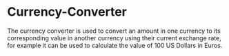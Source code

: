# Currency-Converter
The currency converter is used to convert an amount in one currency to its corresponding value in another currency using their current exchange rate, for example it can be used to calculate the value of 100 US Dollars in Euros.
